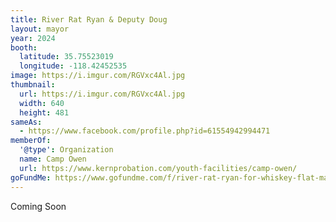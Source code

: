 ```yaml
---
title: River Rat Ryan & Deputy Doug
layout: mayor
year: 2024
booth:
  latitude: 35.75523019
  longitude: -118.42452535
image: https://i.imgur.com/RGVxc4Al.jpg
thumbnail:
  url: https://i.imgur.com/RGVxc4Al.jpg
  width: 640
  height: 481
sameAs:
  - https://www.facebook.com/profile.php?id=61554942994471
memberOf:
  '@type': Organization
  name: Camp Owen
  url: https://www.kernprobation.com/youth-facilities/camp-owen/
goFundMe: https://www.gofundme.com/f/river-rat-ryan-for-whiskey-flat-mayor
---
```

<div class="status-box info">Coming Soon</div>
